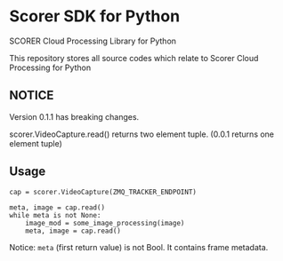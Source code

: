 # Scorer SDK for Python
SCORER Cloud Processing Library for Python

This repository stores all source codes which relate to Scorer Cloud Processing for Python

## NOTICE

Version 0.1.1 has breaking changes.

scorer.VideoCapture.read() returns two element tuple. (0.0.1 returns one element tuple)

## Usage

```
cap = scorer.VideoCapture(ZMQ_TRACKER_ENDPOINT)

meta, image = cap.read()
while meta is not None:
    image_mod = some_image_processing(image)
    meta, image = cap.read()
```

Notice: `meta` (first return value) is not Bool. It contains frame metadata.